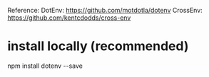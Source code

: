 Reference:
DotEnv: https://github.com/motdotla/dotenv
CrossEnv: https://github.com/kentcdodds/cross-env

# install locally (recommended)
npm install dotenv --save